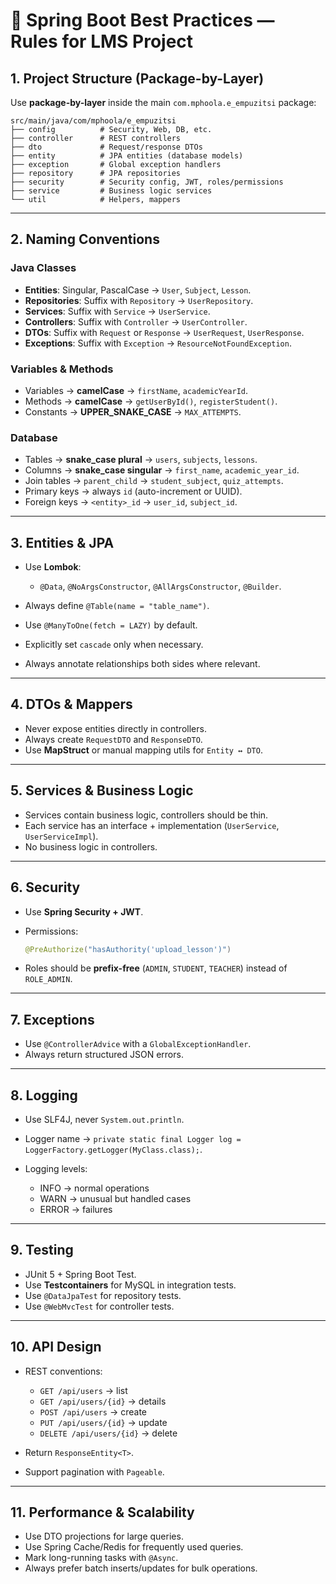 # 📖 Spring Boot Best Practices — Rules for LMS Project

## 1. Project Structure (Package-by-Layer)

Use **package-by-layer** inside the main `com.mphoola.e_empuzitsi` package:

```
src/main/java/com/mphoola/e_empuzitsi
├── config          # Security, Web, DB, etc.
├── controller      # REST controllers
├── dto             # Request/response DTOs
├── entity          # JPA entities (database models)
├── exception       # Global exception handlers
├── repository      # JPA repositories
├── security        # Security config, JWT, roles/permissions
├── service         # Business logic services
└── util            # Helpers, mappers
```

---

## 2. Naming Conventions

### **Java Classes**

* **Entities**: Singular, PascalCase → `User`, `Subject`, `Lesson`.
* **Repositories**: Suffix with `Repository` → `UserRepository`.
* **Services**: Suffix with `Service` → `UserService`.
* **Controllers**: Suffix with `Controller` → `UserController`.
* **DTOs**: Suffix with `Request` or `Response` → `UserRequest`, `UserResponse`.
* **Exceptions**: Suffix with `Exception` → `ResourceNotFoundException`.

### **Variables & Methods**

* Variables → **camelCase** → `firstName`, `academicYearId`.
* Methods → **camelCase** → `getUserById()`, `registerStudent()`.
* Constants → **UPPER\_SNAKE\_CASE** → `MAX_ATTEMPTS`.

### **Database**

* Tables → **snake\_case plural** → `users`, `subjects`, `lessons`.
* Columns → **snake\_case singular** → `first_name`, `academic_year_id`.
* Join tables → `parent_child` → `student_subject`, `quiz_attempts`.
* Primary keys → always `id` (auto-increment or UUID).
* Foreign keys → `<entity>_id` → `user_id`, `subject_id`.

---

## 3. Entities & JPA

* Use **Lombok**:

  * `@Data`, `@NoArgsConstructor`, `@AllArgsConstructor`, `@Builder`.
* Always define `@Table(name = "table_name")`.
* Use `@ManyToOne(fetch = LAZY)` by default.
* Explicitly set `cascade` only when necessary.
* Always annotate relationships both sides where relevant.

---

## 4. DTOs & Mappers

* Never expose entities directly in controllers.
* Always create `RequestDTO` and `ResponseDTO`.
* Use **MapStruct** or manual mapping utils for `Entity ↔ DTO`.

---

## 5. Services & Business Logic

* Services contain business logic, controllers should be thin.
* Each service has an interface + implementation (`UserService`, `UserServiceImpl`).
* No business logic in controllers.

---

## 6. Security

* Use **Spring Security + JWT**.
* Permissions:

  ```java
  @PreAuthorize("hasAuthority('upload_lesson')")
  ```
* Roles should be **prefix-free** (`ADMIN`, `STUDENT`, `TEACHER`) instead of `ROLE_ADMIN`.

---

## 7. Exceptions

* Use `@ControllerAdvice` with a `GlobalExceptionHandler`.
* Always return structured JSON errors.

---

## 8. Logging

* Use SLF4J, never `System.out.println`.
* Logger name → `private static final Logger log = LoggerFactory.getLogger(MyClass.class);`.
* Logging levels:

  * INFO → normal operations
  * WARN → unusual but handled cases
  * ERROR → failures

---

## 9. Testing

* JUnit 5 + Spring Boot Test.
* Use **Testcontainers** for MySQL in integration tests.
* Use `@DataJpaTest` for repository tests.
* Use `@WebMvcTest` for controller tests.

---

## 10. API Design

* REST conventions:

  * `GET /api/users` → list
  * `GET /api/users/{id}` → details
  * `POST /api/users` → create
  * `PUT /api/users/{id}` → update
  * `DELETE /api/users/{id}` → delete
* Return `ResponseEntity<T>`.
* Support pagination with `Pageable`.

---

## 11. Performance & Scalability

* Use DTO projections for large queries.
* Use Spring Cache/Redis for frequently used queries.
* Mark long-running tasks with `@Async`.
* Always prefer batch inserts/updates for bulk operations.
